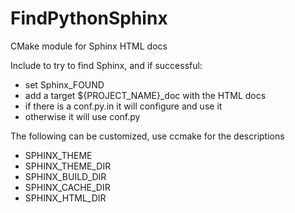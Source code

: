 
# FindPythonSphinx

CMake module for Sphinx HTML docs  

Include to try to find Sphinx, and if successful:
  - set Sphinx_FOUND 
  - add a target ${PROJECT_NAME}_doc with the HTML docs
  - if there is a conf.py.in it will configure and use it
  - otherwise it will use conf.py

The following can be customized, use ccmake for the descriptions
- SPHINX_THEME
- SPHINX_THEME_DIR
- SPHINX_BUILD_DIR 
- SPHINX_CACHE_DIR 
- SPHINX_HTML_DIR   


